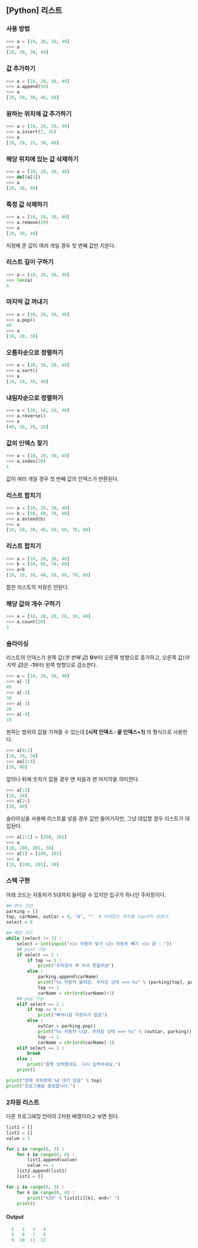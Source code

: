 
## [Python] 리스트

### 사용 방법
``` python
>>> a = [10, 20, 30, 40]
>>> a
[10, 20, 30, 40]
```

### 값 추가하기
``` python
>>> a = [10, 20, 30, 40]
>>> a.append(50)
>>> a
[10, 20, 30, 40, 50]
```

### 원하는 위치에 값 추가하기
``` python
>>> a = [10, 20, 30, 40]
>>> a.insert(2, 25)
>>> a
[10, 20, 25, 30, 40]
```

### 해당 위치에 있는 값 삭제하기
``` python
>>> a = [10, 20, 30, 40]
>>> del(a[1])
>>> a
[10, 30, 40]
```

### 특정 값 삭제하기
``` python
>>> a = [10, 20, 30, 40]
>>> a.remove(20)
>>> a
[10, 30, 40]
```
지정해 준 값이 여러 개일 경우 첫 번째 값만 지운다.


### 리스트 길이 구하기
``` python
>>> a = [10, 20, 30, 40]
>>> len(a)
4
```

### 마지막 값 꺼내기
``` python
>>> a = [10, 20, 30, 40]
>>> a.pop()
40
>>> a
[10, 20, 30]
```

### 오름차순으로 정렬하기
``` python
>>> a = [30, 10, 20, 40]
>>> a.sort()
>>> a
[10, 20, 30, 40]
```

### 내림차순으로 정렬하기
``` python
>>> a = [30, 10, 20, 40]
>>> a.reverse()
>>> a
[40, 30, 20, 10]
```

### 값의 인덱스 찾기
``` python
>>> a = [10, 20, 30, 40]
>>> a.index(20)
1
```
값이 여러 개일 경우 첫 번째 값의 인덱스가 반환된다.

### 리스트 합치기
``` python
>>> a = [10, 20, 30, 40]
>>> b = [50, 60, 70, 80]
>>> a.extend(b)
>>> a
[10, 20, 30, 40, 50, 60, 70, 80]
```

### 리스트 합치기
``` python
>>> a = [10, 20, 30, 40]
>>> b = [50, 60, 70, 80]
>>> a+b
[10, 20, 30, 40, 50, 60, 70, 80]
```
합친 리스트의 저장은 안된다.

### 해당 값의 개수 구하기
``` python
>>> a = [10, 20, 20, 20, 30, 40]
>>> a.count(20)
3
```

### 슬라이싱
리스트의 인덱스가 왼쪽 값(*첫 번째 값*) **0**부터 오른쪽 방향으로 증가하고, 오른쪽 값(*마지막 값*)은 **-1**부터 왼쪽 방향으로 감소한다.
``` python
>>> a = [10, 20, 30, 40]
>>> a[-1]
40
>>> a[-2]
30
>>> a[-3]
20
>>> a[-4]
10
```

원하는 범위의 값을 가져올 수 있는데 **[시작 인덱스 : 끝 인덱스+1]** 의 형식으로 사용한다.
``` python
>>> a[0:3]
[10, 20, 30]
>>> aa[2:4]
[30, 40]
```

앞이나 뒤에 숫자가 없을 경우 맨 처음과 맨 마지막을 의미한다.
``` python
>>> a[:2]
[10, 20]
>>> a[2:]
[30, 40]
```

슬라이싱을 사용해 리스트를 넣을 경우 값만 들어가지만, 그냥 대입할 경우 리스트가 대입된다.
``` python
>>> a[1:2] = [200, 201]
>>> a
[10, 200, 201, 30]
>>> a[1] = [200, 201]
>>> a
[10, [200, 201], 30]
```


### 스택 구현

아래 코드는 자동차가 5대까지 들어갈 수 있지만 입구가 하나인 주차장이다.
``` python
## 변수 선언
parking = []
top, carName, outCar = 0, "A", ""  # 비어있는 위치를 top이라 칭한다.  
select = 0

## 메인 코드
while (select != 3) :
    select = int(input("<1> 자동차 넣기 <2> 자동차 빼기 <3> 끝 : "))
	## push 기능
    if select == 1 :
        if top >= 5 :
            print("주차장이 꽉 차서 못들어감")
        else :
            parking.append(carName)
            print("%s 자동차 들어감. 주차장 상태 ==> %s" % (parking[top], parking))
            top += 1
            carName = chr(ord(carName)+1)
	## pop 기능
    elif select == 2 :
        if top <= 0 :
            print("빠져나갈 자동차가 없음")
        else :
            outCar = parking.pop()
            print("%s 자동차 나감. 주차장 상태 ==> %s" % (outCar, parking))
            top -= 1
            carName = chr(ord(carName)-1)
    elif select == 3 :
        break
    else :
        print("잘못 입력했네요. 다시 입력하세요.")
    print()

print("현재 주차장에 %d 대가 있음" % top)
print("프로그램을 종료합니다.")
```


### 2차원 리스트
다른 프로그래밍 언어의 2차원 배열이라고 보면 된다.  
``` python
list1 = []
list2 = []
value = 1

for i in range(0, 3) :
    for k in range(0, 4) :
        list1.append(value)
        value += 1
    list2.append(list1)
    list1 = []

for i in range(0, 3) :
    for k in range(0, 4) :
        print("%3d" % list2[i][k], end=" ")
    print()
```

#### Output
``` python
  1   2   3   4 
  5   6   7   8 
  9  10  11  12 
  ```
